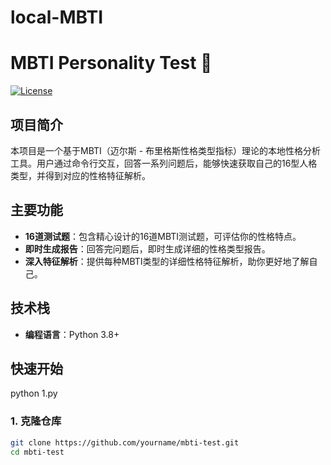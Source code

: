 # local-MBTI
# MBTI Personality Test 🧠

[![License](https://img.shields.io/badge/License-MIT-green)](LICENSE)

## 项目简介
本项目是一个基于MBTI（迈尔斯 - 布里格斯性格类型指标）理论的本地性格分析工具。用户通过命令行交互，回答一系列问题后，能够快速获取自己的16型人格类型，并得到对应的性格特征解析。

## 主要功能
- **16道测试题**：包含精心设计的16道MBTI测试题，可评估你的性格特点。
- **即时生成报告**：回答完问题后，即时生成详细的性格类型报告。
- **深入特征解析**：提供每种MBTI类型的详细性格特征解析，助你更好地了解自己。

## 技术栈
- **编程语言**：Python 3.8+

## 快速开始
  python 1.py
### 1. 克隆仓库
```bash
git clone https://github.com/yourname/mbti-test.git
cd mbti-test
